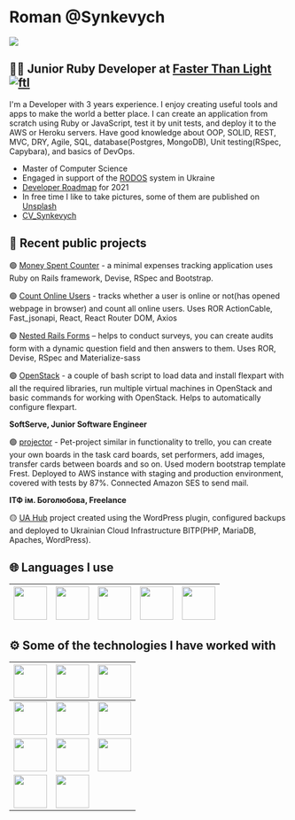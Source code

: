 # Roman @Synkevych

![](https://komarev.com/ghpvc/?username=synkevych&style=plastic&color=blue)

## 👨‍💻 Junior Ruby Developer at [Faster Than Light ![ftl](https://user-images.githubusercontent.com/26850098/120888578-a32f8700-c601-11eb-873f-017d7a60fb1c.jpg)](https://www.fasterthanlight.me/)

I'm a Developer with 3 years experience. I enjoy creating useful tools and apps to make the world a better place. I can create an application from scratch using Ruby or JavaScript, test it by unit tests, and deploy it to the AWS or Heroku servers. Have good knowledge about OOP, SOLID, REST, MVC, DRY, Agile, SQL, database(Postgres, MongoDB), Unit testing(RSpec, Capybara), and basics of DevOps.  

- Master of Computer Science
- Engaged in support of the [RODOS](https://resy5.iket.kit.edu/RODOS/) system in Ukraine
- [Developer Roadmap](https://github.com/Synkevych/developer-roadmap) for 2021
- In free time I like to take pictures, some of them are published on [Unsplash](https://unsplash.com/@synkevych)
- [CV_Synkevych](https://drive.google.com/file/d/1EyYe9ltyMmj-BiO-HEUFEfrKfpL3toyT/view?usp=sharing)

## 💼 Recent public projects

🟢 [Money Spent Counter](https://github.com/Synkevych/money_spent_counter) - a minimal expenses tracking application uses Ruby on Rails framework, Devise, RSpec and Bootstrap.  

🟢 [Count Online Users](https://github.com/Synkevych/realtime_user_tracking) - tracks whether a user is online or not(has opened webpage in browser) and count all online users. Uses ROR ActionCable, Fast_jsonapi, React, React Router DOM, Axios  

🟢 [Nested Rails Forms](https://github.com/Synkevych/nested_rails_forms) – helps to conduct surveys, you can create audits form with a dynamic question field and then answers to them. Uses ROR, Devise, RSpec and Materialize-sass   

🟢 [OpenStack](https://github.com/Synkevych/openstack) - a couple of bash script to load data and install flexpart with all the required libraries, run multiple virtual machines in OpenStack and basic commands for working with OpenStack.  Helps to automatically configure flexpart.

**SoftServe, Junior Software Engineer**

🟢 [projector](https://github.com/Synkevych/projector) - Pet-project similar in functionality to trello, you can create your own boards in the task card boards, set performers, add images, transfer cards between boards and so on. Used modern bootstrap template Frest. Deployed to AWS instance with staging and production environment, covered with tests by 87%. Connected Amazon SES to send mail.  

**ІТФ ім. Боголюбова, Freelance**

🟡 [UA Hub](http://cloud-5.bitp.kiev.ua/) project created using the WordPress plugin, configured backups and deployed to Ukrainian Cloud Infrastructure BITP(PHP, MariaDB, Apaches, WordPress).

## 🌐 Languages I use

| <img src="https://upload.wikimedia.org/wikipedia/commons/thumb/9/99/Unofficial_JavaScript_logo_2.svg/1200px-Unofficial_JavaScript_logo_2.svg.png" width=60> | <img src="https://upload.wikimedia.org/wikipedia/commons/thumb/7/73/Ruby_logo.svg/1200px-Ruby_logo.svg.png" width=60> | <img src="https://upload.wikimedia.org/wikipedia/commons/thumb/4/4b/Bash_Logo_Colored.svg/1024px-Bash_Logo_Colored.svg.png" width=60> | <img src="https://upload.wikimedia.org/wikipedia/en/thumb/3/30/Java_programming_language_logo.svg/283px-Java_programming_language_logo.svg.png" width=60> | <img src="https://upload.wikimedia.org/wikipedia/commons/thumb/0/05/Go_Logo_Blue.svg/1920px-Go_Logo_Blue.svg.png" width=60>
|:---:|:---:|:---:|:---:|:---:|

## ⚙️ Some of the technologies I have worked with

| <img src="https://upload.wikimedia.org/wikipedia/commons/thumb/6/62/Ruby_On_Rails_Logo.svg/440px-Ruby_On_Rails_Logo.svg.png" width=60> | <img src="https://upload.wikimedia.org/wikipedia/commons/thumb/d/d9/Node.js_logo.svg/1200px-Node.js_logo.svg.png" width=60> | <img src="https://upload.wikimedia.org/wikipedia/commons/thumb/a/a7/React-icon.svg/1024px-React-icon.svg.png" width=60> |
|:---:|:---:|:---:|
| <img src="https://upload.wikimedia.org/wikipedia/commons/thumb/9/93/Amazon_Web_Services_Logo.svg/1920px-Amazon_Web_Services_Logo.svg.png" width=60> | <img src="https://upload.wikimedia.org/wikipedia/ru/4/4c/OpenStack.png" width=60> |  <img src="https://upload.wikimedia.org/wikipedia/commons/thumb/c/c5/Nginx_logo.svg/1920px-Nginx_logo.svg.png" width=60> |
| <img src="https://pbs.twimg.com/profile_images/1143532163499008000/Lu6cGu0z_400x400.png" width=60> | <img src="https://rspec.info/images/logo_ogp.png" width=60>  | <img src="https://linux-notes.org/wp-content/uploads/2019/06/Ustanovka-heroku-v-UnixLinux-660x320.jpg" width="60"> |
| <img src="https://upload.wikimedia.org/wikipedia/commons/f/f3/Visual_Studio_Code_0.10.1_icon.png" width=60> | <img src="https://upload.wikimedia.org/wikipedia/commons/9/9f/Vimlogo.svg" width=60> |  |
